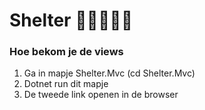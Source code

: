 # Shelter 🐶🐱🐹🐰🦄

### Hoe bekom je de views

1. Ga in mapje Shelter.Mvc (cd Shelter.Mvc)
2. Dotnet run dit mapje
3. De tweede link openen in de browser 
